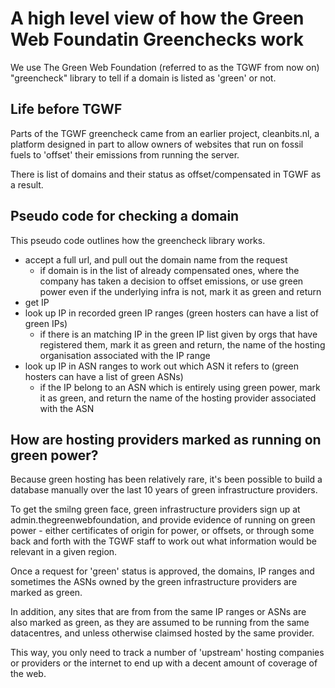 # A high level view of how the Green Web Foundatin Greenchecks work

We use The Green Web Foundation (referred to as the TGWF from now on) "greencheck" library to tell if a domain is listed as 'green' or not.

## Life before TGWF

Parts of the TGWF greencheck came from an earlier project, cleanbits.nl, a platform designed in part to allow owners of websites that run on fossil fuels to 'offset' their emissions from running the server.

There is list of domains and their status as offset/compensated in TGWF as a result.

## Pseudo code for checking a domain

This pseudo code outlines how the greencheck library works.

- accept a full url, and pull out the domain name from the request
  - if domain is in the list of already compensated ones, where the company has taken a decision to offset emissions, or use green power even if the underlying infra is not, mark it as green and return
- get IP
- look up IP in recorded green IP ranges (green hosters can have a list of green IPs)
  - if there is an matching IP in the green IP list given by orgs that have registered them, mark it as green and return, the name of the hosting organisation associated with the IP range
- look up IP in ASN ranges to work out which ASN it refers to (green hosters can have a list of green ASNs)
  - if the IP belong to an ASN which is entirely using green power, mark it as green, and return the name of the hosting provider associated with the ASN

## How are hosting providers marked as running on green power?

Because green hosting has been relatively rare, it's been possible to build a database manually over the last 10 years of green infrastructure providers.

To get the smilng green face, green infrastructure providers sign up at admin.thegreenwebfoundation, and provide evidence of running on green power - either certificates of origin for power, or offsets, or through some back and forth with the TGWF staff to work out what information would be relevant in a given region.

Once a request for 'green' status is approved, the domains, IP ranges and sometimes the ASNs owned by the green infrastructure providers are marked as green.

In addition, any sites that are from from the same IP ranges or ASNs are also marked as green, as they are assumed to be running from the same datacentres, and unless otherwise claimsed hosted by the same provider.

This way, you only need to track a number of 'upstream' hosting companies or providers or the internet to end up with a decent amount of coverage of the web.

